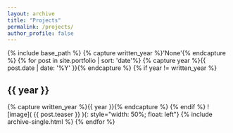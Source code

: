 ```yaml
---
layout: archive
title: "Projects"
permalink: /projects/
author_profile: false
---
```


{% include base_path %}
{% capture written_year %}'None'{% endcapture %}
{% for post in site.portfolio | sort: 'date'%}
  {% capture year %}{{ post.date | date: '%Y' }}{% endcapture %}
  {% if year != written_year %}
    <h2 id="{{ year | slugify }}" class="archive__subtitle">{{ year }}</h2>
    {% capture written_year %}{{ year }}{% endcapture %}
  {% endif %}
  ![image]( {{ post.teaser }} ){: style="width: 50%; float: left"}
  {% include archive-single.html %}
{% endfor %}
